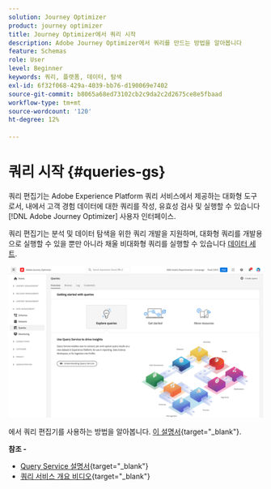 ```yaml
---
solution: Journey Optimizer
product: journey optimizer
title: Journey Optimizer에서 쿼리 시작
description: Adobe Journey Optimizer에서 쿼리를 만드는 방법을 알아봅니다
feature: Schemas
role: User
level: Beginner
keywords: 쿼리, 플랫폼, 데이터, 탐색
exl-id: 6f32f068-429a-4039-bb76-d190069e7402
source-git-commit: b8065a68ed73102cb2c9da2c2d2675ce8e5fbaad
workflow-type: tm+mt
source-wordcount: '120'
ht-degree: 12%

---
```


# 쿼리 시작 {#queries-gs}

쿼리 편집기는 Adobe Experience Platform 쿼리 서비스에서 제공하는 대화형 도구로서, 내에서 고객 경험 데이터에 대한 쿼리를 작성, 유효성 검사 및 실행할 수 있습니다 [!DNL Adobe Journey Optimizer] 사용자 인터페이스.

쿼리 편집기는 분석 및 데이터 탐색을 위한 쿼리 개발을 지원하며, 대화형 쿼리를 개발용으로 실행할 수 있을 뿐만 아니라 채울 비대화형 쿼리를 실행할 수 있습니다 [데이터 세트](get-started-datasets.md).

![](assets/queries-home.png)

에서 쿼리 편집기를 사용하는 방법을 알아봅니다. [이 설명서](https://experienceleague.adobe.com/docs/experience-platform/query/ui/user-guide.html){target="_blank"}.

**참조 -**

* [Query Service 설명서](https://experienceleague.adobe.com/docs/experience-platform/query/home.html?lang=ko){target="_blank"}
* [쿼리 서비스 개요 비디오](https://experienceleague.adobe.com/docs/platform-learn/tutorials/queries/understanding-query-service.html?lang=ko-KR){target="_blank"}
